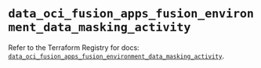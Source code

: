 # `data_oci_fusion_apps_fusion_environment_data_masking_activity`

Refer to the Terraform Registry for docs: [`data_oci_fusion_apps_fusion_environment_data_masking_activity`](https://registry.terraform.io/providers/hashicorp/oci/7.19.0/docs/data-sources/fusion_apps_fusion_environment_data_masking_activity).
